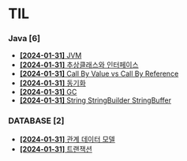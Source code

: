 # TIL
 
### Java [6]
- [**[2024-01-31]**  JVM](https://github.com/A-lass/TIL/blob/main/Java/JVM.md)
- [**[2024-01-31]**  추상클래스와 인터페이스](https://github.com/A-lass/TIL/blob/main/Java/추상클래스와_인터페이스.md)
- [**[2024-01-31]**  Call By Value vs Call By Reference](https://github.com/A-lass/TIL/blob/main/Java/Call_By_Value_vs_Call_By_Reference.md)
- [**[2024-01-31]**  동기화](https://github.com/A-lass/TIL/blob/main/Java/동기화.md)
- [**[2024-01-31]**  GC](https://github.com/A-lass/TIL/blob/main/Java/GC.md)
- [**[2024-01-31]**  String StringBuilder StringBuffer](https://github.com/A-lass/TIL/blob/main/Java/String_StringBuilder_StringBuffer.md)
### DATABASE [2]
- [**[2024-01-31]**  관계 데이터 모델](https://github.com/A-lass/TIL/blob/main/DATABASE/관계_데이터_모델.md)
- [**[2024-01-31]**  트랜잭션](https://github.com/A-lass/TIL/blob/main/DATABASE/트랜잭션.md)

